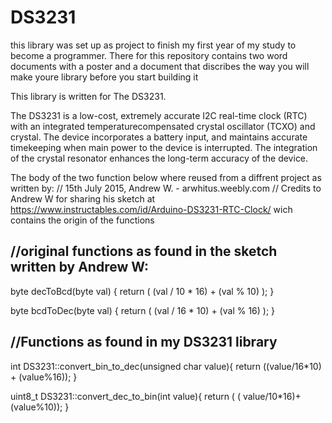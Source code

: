 # DS3231
this library was set up as project to finish my first year of my study to become a programmer.
There for this repository contains two word documents with a poster and a document that discribes 
the way you will make youre library before you start building it

This library is written for The DS3231. 

The DS3231 is a low-cost, extremely accurate I2C
real-time clock (RTC) with an integrated temperaturecompensated
crystal oscillator (TCXO) and crystal.
The device incorporates a battery input, and maintains
accurate timekeeping when main power to the device
is interrupted. The integration of the crystal resonator
enhances the long-term accuracy of the device.

The body of the two function below where reused from a diffrent project 
 as written by:
// 15th July 2015, Andrew W. - arwhitus.weebly.com
// Credits to Andrew W for sharing his sketch at https://www.instructables.com/id/Arduino-DS3231-RTC-Clock/ wich contains the origin of  the functions 

//original functions as found in the sketch written by Andrew W:
-----------------------------------------------------------------
byte decToBcd(byte val)
{
  return ( (val / 10 * 16) + (val % 10) );
}

byte bcdToDec(byte val)
{
  return ( (val / 16 * 10) + (val % 16) );
}

//Functions as found in my DS3231 library
---------------------------------------------------------------
int DS3231::convert_bin_to_dec(unsigned char value){
        return ((value/16*10) + (value%16));
}

uint8_t DS3231::convert_dec_to_bin(int value){
        return ( ( value/10*16)+(value%10));
}

